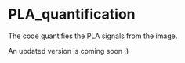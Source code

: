 # PLA_quantification

The code quantifies the PLA signals from the image. 

An updated version is coming soon :)
